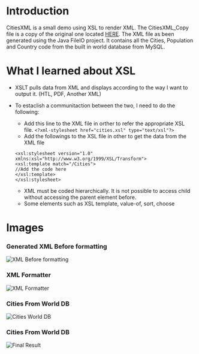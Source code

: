 # Introduction

CitiesXML is a small demo using XSL to render XML.
The CitiesXML_Copy file is a copy of the original one located [HERE](https://github.com/camillebalima/XMLDemo/tree/main/FileIO/src/citiesXML/).
The XML file as been generated using the Java FileIO project. It contains all the Cities, Population and Country code from the built in world database from MySQL.


# What I learned about XSL

* XSLT pulls data from XML and displays according to the way I want to output it. (HTL, PDF, Another XML)

* To estaclish a communitaction between the two, I need to do the following:
   * Add this line to the XML file in orther to refer the appropriate XSL file.
   ```<?xml-stylesheet href="cities.xsl" type="text/xsl"?>```
   * Add the followings to the XSL file in other to get the data from the XML file
   ```
   <xsl:stylesheet version="1.0" xmlns:xsl="http://www.w3.org/1999/XSL/Transform">   
   <xsl:template match="/Cities">
   //Add the code here
   </xsl:template>
   </xsl:stylesheet>
   ```
   
   * XML must be coded hierarchically. It is not possible to access child without accessing the parent element before.
   * Some elements such as XSL template, value-of, sort, choose
   
 # Images
   ### Generated XML Before formatting
   ![XML Before formatting](https://github.com/camillebalima/XMLDemo/blob/main/img/CitiesXML_BeforeFormating.PNG)
   
   ### XML Formatter
   ![XML Formatter](https://github.com/camillebalima/XMLDemo/blob/main/img/XML_Formatter.PNG)
   
   ### Cities From World DB
   ![Cities World DB](https://github.com/camillebalima/XMLDemo/blob/main/img/SeelectCity_FromWorldDatabase.PNG)
   
   ### Cities From World DB
   ![Final Result](https://github.com/camillebalima/XMLDemo/blob/main/img/CitiesXML_WithXSL.PNG)
   
   
